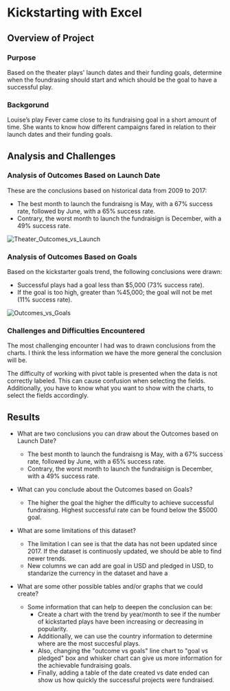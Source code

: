 # Kickstarting with Excel

## Overview of Project

### Purpose
Based on the theater plays' launch dates and their funding goals, determine when the foundrasing should start and which should be the goal to have a successful play.

### Backgorund
Louise’s play Fever came close to its fundraising goal in a short amount of time. She wants to know how different campaigns fared in relation to their launch dates and their funding goals.

## Analysis and Challenges

### Analysis of Outcomes Based on Launch Date
These are the conclusions based on historical data from 2009 to 2017: 
* The best month to launch the fundraisng is May, with a 67% success rate, followed by June, with a 65% success rate. 
* Contrary, the worst month to launch the fundraisign is December, with a 49% success rate.      

![Theater_Outcomes_vs_Launch](https://user-images.githubusercontent.com/21972342/134095417-915d9261-01ac-4258-8a70-7861d80e59c4.png)

### Analysis of Outcomes Based on Goals
Based on the kickstarter goals trend, the following conclusions were drawn:
* Successful plays had a goal less than $5,000 (73% success rate).
* If the goal is too high, greater than %45,000; the goal will not be met (11% success rate).  

![Outcomes_vs_Goals](https://user-images.githubusercontent.com/21972342/134098355-8f5c3125-a5ef-498d-ad8e-429bd3797e3c.png)

### Challenges and Difficulties Encountered
The most challenging encounter I had was to drawn conclusions from the charts. I think the less information we have the more general the conclusion will be.

The difficulty of working with pivot table is presented when the data is not correctly labeled. This can cause confusion when selecting the fields. Additionally, you have to know what you want to show with the charts, to select the fields accordingly.   

## Results

- What are two conclusions you can draw about the Outcomes based on Launch Date?
  * The best month to launch the fundraisng is May, with a 67% success rate, followed by June, with a 65% success rate. 
  * Contrary, the worst month to launch the fundraisign is December, with a 49% success rate. 

- What can you conclude about the Outcomes based on Goals?
  * The higher the goal the higher the difficulty to achieve successful fundraisng. Highest successful rate can be found below the $5000 goal.

- What are some limitations of this dataset?
  * The limitation I can see is that the data has not been updated since 2017. If the dataset is continuosly updated, we should be able to find newer trends. 
  * New columns we can add are goal in USD and pledged in USD, to standarize the currency in the dataset and have a    

- What are some other possible tables and/or graphs that we could create?
  * Some information that can help to deepen the conclusion can be:
    - Create a chart with the trend by year/month to see if the number of kickstarted plays have been increasing or decreasing in popularity.  
    - Additionally, we can use the country information to determine where are the most succesful plays.
    - Also, changing the "outcome vs goals" line chart to "goal vs pledged" box and whisker chart can give us more information for the achievable fundraising goals.     
    - Finally, adding a table of the date created vs date ended can show us how quickly the successful projects were fundraised.      

